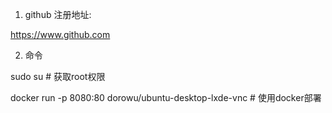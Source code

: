 1.  github 注册地址:  

https://www.github.com

2. 命令

sudo su  # 获取root权限

docker run -p 8080:80 dorowu/ubuntu-desktop-lxde-vnc  # 使用docker部署
